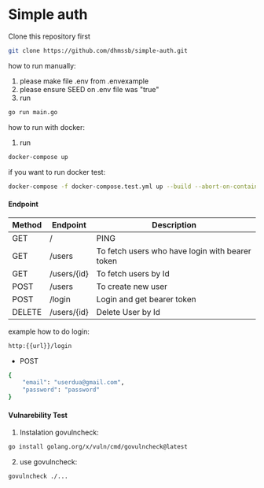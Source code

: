 # Simple auth



Clone this repository first
```sh
git clone https://github.com/dhmssb/simple-auth.git
```


how to run manually:

1. please make file .env from .envexample
2. please ensure SEED on .env file was "true"
3. run 
```sh
go run main.go
```


how to run with docker:
1. run
```sh
docker-compose up
```

if you want to run docker test:
```sh
docker-compose -f docker-compose.test.yml up --build --abort-on-container-exit
```

#### Endpoint
| Method | Endpoint | Description |
| ------ | ------ | ------ |
| GET | / | PING |
| GET | /users | To fetch users who have login with bearer token |
| GET | /users/{id} | To fetch users by Id |
| POST | /users | To create new user |
| POST | /login | Login and get bearer token |
| DELETE | /users/{id} | Delete User by Id |



example how to do login:
```sh
http:{{url}}/login
```

- POST

```sh
{
    "email": "userdua@gmail.com",
    "password": "password"
}
```


#### Vulnarebility Test
1. Instalation govulncheck:
```sh
go install golang.org/x/vuln/cmd/govulncheck@latest
```
2. use govulncheck:
```sh
govulncheck ./...
```